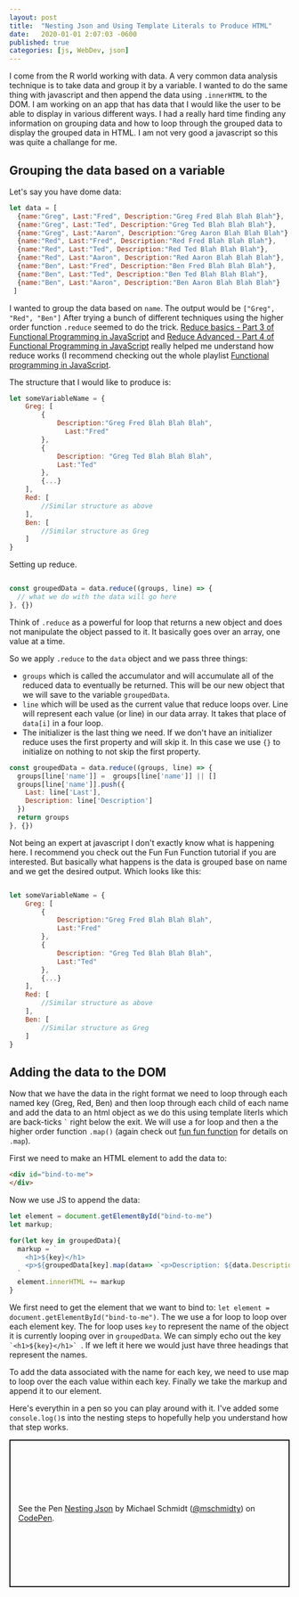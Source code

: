 ```yaml
---
layout: post
title:  "Nesting Json and Using Template Literals to Produce HTML"
date:   2020-01-01 2:07:03 -0600
published: true
categories: [js, WebDev, json]
---
```


I come from the R world working with data.  A very common data analysis technique is to take data and group it by a variable.   I wanted to do the same thing with javascript and then append the data using `.innerHTML` to the DOM.   I am working on an app that has data that I would like the user to be able to display in various different ways.  I had a really hard time finding any information on grouping data and how to loop through the grouped data to display the grouped data in HTML.  I am not very good a javascript so this was quite a challange for me.

## Grouping the data based on a variable

Let's say you have dome data:

```js
let data = [
  {name:"Greg", Last:"Fred", Description:"Greg Fred Blah Blah Blah"},
  {name:"Greg", Last:"Ted", Description:"Greg Ted Blah Blah Blah"},
  {name:"Greg", Last:"Aaron", Description:"Greg Aaron Blah Blah Blah"},
  {name:"Red", Last:"Fred", Description:"Red Fred Blah Blah Blah"},
  {name:"Red", Last:"Ted", Description:"Red Ted Blah Blah Blah"},
  {name:"Red", Last:"Aaron", Description:"Red Aaron Blah Blah Blah"},
  {name:"Ben", Last:"Fred", Description:"Ben Fred Blah Blah Blah"},
  {name:"Ben", Last:"Ted", Description:"Ben Ted Blah Blah Blah"},
  {name:"Ben", Last:"Aaron", Description:"Ben Aaron Blah Blah Blah"}
 ]
```

I wanted to group the data based on `name`.  The output would be `["Greg", "Red", "Ben"]` After trying a bunch of different techniques using the higher order function `.reduce` seemed to do the trick.   [Reduce basics - Part 3 of Functional Programming in JavaScript](https://www.youtube.com/watch?v=Wl98eZpkp-c&feature=youtu.be) and [Reduce Advanced - Part 4 of Functional Programming in JavaScript](https://www.youtube.com/watch?v=CQqwU2Ixu-U) really helped me understand how reduce works (I recommend checking out the whole playlist [Functional programming in JavaScript](https://www.youtube.com/playlist?list=PL0zVEGEvSaeEd9hlmCXrk5yUyqUag-n84).   

The structure that I would like to produce is:

```js
let someVariableName = {
	Greg: [
		{
		    Description:"Greg Fred Blah Blah Blah",
		      Last:"Fred"
		},
		{
			Description: "Greg Ted Blah Blah Blah",
			Last:"Ted"
		},
		{...}
	],
	Red: [
		//Similar structure as above
	],
	Ben: [
		//Similar structure as Greg
	]
}
```

Setting up reduce.

```js

const groupedData = data.reduce((groups, line) => {
  // what we do with the data will go here
}, {})
```
Think of `.reduce` as a powerful for loop that returns a new object and does not manipulate the object passed to it. It basically goes over an array, one value at a time.  

So we apply `.reduce` to the `data` object and we pass three things:
* `groups` which is called the accumulator and will accumulate all of the reduced data to eventually be returned. This will be our new object that we will save to the variable `groupedData`.
* `line` which will be used as the current value that reduce loops over. Line will represent each value (or line) in our data array. It takes that place of `data[i]` in a four loop.
* The initializer is the last thing we need.  If we don't have an initializer reduce uses the first property and will skip it.  In this case we use `{}` to initialize on nothing to not skip the first property.

```js
const groupedData = data.reduce((groups, line) => {
  groups[line['name']] =  groups[line['name']] || []
  groups[line['name']].push({
    Last: line['Last'],
    Description: line['Description']
  })
  return groups
}, {})
```

Not being an expert at javascript I don't exactly know what is happening here.  I recommend you check out the Fun Fun Function tutorial if you are interested.  But basically what happens is the data is grouped base on name and we get the desired output. Which looks like this:

```js

let someVariableName = {
	Greg: [
		{
		    Description:"Greg Fred Blah Blah Blah",
		    Last:"Fred"
		},
		{
			Description: "Greg Ted Blah Blah Blah",
			Last:"Ted"
		},
		{...}
	],
	Red: [
		//Similar structure as above
	],
	Ben: [
		//Similar structure as Greg
	]
}

```

## Adding the data to the DOM

Now that we have the data in the right format we need to loop through each named key (Greg, Red, Ben) and then loop through each child of each name and add the data to an html object as we do this using template literls which are   back-ticks `` ` `` right below the exit. We will use a for loop and then a the higher order function `.map()` (again check out [fun fun function](https://www.youtube.com/watch?v=bCqtb-Z5YGQ&list=PL0zVEGEvSaeEd9hlmCXrk5yUyqUag-n84&index=3&t=471s) for details on `.map`).

First we need to make an HTML element to add the data to:

```html
<div id="bind-to-me">
</div>
```
Now we use JS to append the data:

```js
let element = document.getElementById("bind-to-me")
let markup;

for(let key in groupedData){
  markup = `
    <h1>${key}</h1>
    <p>${groupedData[key].map(data=> `<p>Description: ${data.Description}, Last Name: ${data.Last}</p>` ).join('')}</p>
  `
  element.innerHTML += markup
}
```
We first need to get the element that we want to bind to: `let element = document.getElementById("bind-to-me")`.  The we use a for loop to loop over each element key. The for loop uses `key` to represent the name of the object it is currently looping over in `groupedData`. We can simply echo out the key `` `<h1>${key}</h1>`  ``.  If we left it here we would just have three headings that represent the names.

To add the data associated with the name for each key, we need to use map to loop over the each value within each key.  Finally we take the markup and append it to our element.

Here's everythin in a pen so you can play around with it.  I've added some `console.log()`s into the nesting steps to hopefully help you understand how that step works.

<p class="codepen" data-height="265" data-theme-id="dark" data-default-tab="js,result" data-user="mschmidty" data-slug-hash="zYxEpEB" style="height: 265px; box-sizing: border-box; display: flex; align-items: center; justify-content: center; border: 2px solid; margin: 1em 0; padding: 1em;" data-pen-title="Nesting Json">
  <span>See the Pen <a href="https://codepen.io/mschmidty/pen/zYxEpEB">
  Nesting Json</a> by Michael Schmidt (<a href="https://codepen.io/mschmidty">@mschmidty</a>)
  on <a href="https://codepen.io">CodePen</a>.</span>
</p>
<script async src="https://static.codepen.io/assets/embed/ei.js"></script>



